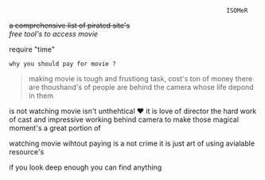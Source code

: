                                                                  ISOMeR 
 ~~a comprehensive list of pirated site's~~  
 *free tool's to access movie* 


require "time"



`why you should pay for movie ? `


>making movie is tough and frustiong task, cost's ton of money 
there are thoushand's of people are behind the camera whose life depond in them 









is not 
watching movie isn't unthehtical
❤️ 
 it is love  of director the hard work of cast and impressive working behind camera to make those magical moment's 
 a great portion of 

watching movie wihtout paying is a not crime it is just art of using avialable resource's 


 if you look deep enough you can find anything
 
